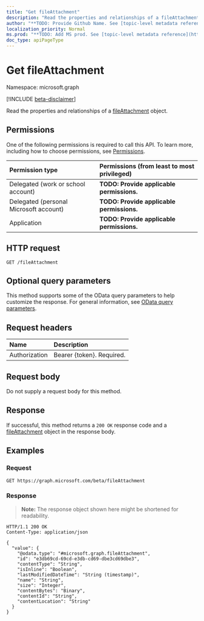 ```yaml
---
title: "Get fileAttachment"
description: "Read the properties and relationships of a fileAttachment object."
author: "**TODO: Provide Github Name. See [topic-level metadata reference](https://msgo.azurewebsites.net/add/document/guidelines/metadata.html#topic-level-metadata)**"
localization_priority: Normal
ms.prod: "**TODO: Add MS prod. See [topic-level metadata reference](https://msgo.azurewebsites.net/add/document/guidelines/metadata.html#topic-level-metadata)**"
doc_type: apiPageType
---
```


# Get fileAttachment
Namespace: microsoft.graph

[!INCLUDE [beta-disclaimer](../../includes/beta-disclaimer.md)]

Read the properties and relationships of a [fileAttachment](../resources/fileattachment.md) object.

## Permissions
One of the following permissions is required to call this API. To learn more, including how to choose permissions, see [Permissions](/graph/permissions-reference).

|Permission type|Permissions (from least to most privileged)|
|:---|:---|
|Delegated (work or school account)|**TODO: Provide applicable permissions.**|
|Delegated (personal Microsoft account)|**TODO: Provide applicable permissions.**|
|Application|**TODO: Provide applicable permissions.**|

## HTTP request

<!-- {
  "blockType": "ignored"
}
-->
``` http
GET /fileAttachment
```

## Optional query parameters
This method supports some of the OData query parameters to help customize the response. For general information, see [OData query parameters](/graph/query-parameters).

## Request headers
|Name|Description|
|:---|:---|
|Authorization|Bearer {token}. Required.|

## Request body
Do not supply a request body for this method.

## Response

If successful, this method returns a `200 OK` response code and a [fileAttachment](../resources/fileattachment.md) object in the response body.

## Examples

### Request
<!-- {
  "blockType": "request",
  "name": "get_fileattachment"
}
-->
``` http
GET https://graph.microsoft.com/beta/fileAttachment
```


### Response
>**Note:** The response object shown here might be shortened for readability.
<!-- {
  "blockType": "response",
  "truncated": true,
  "@odata.type": "microsoft.graph.fileAttachment"
}
-->
``` http
HTTP/1.1 200 OK
Content-Type: application/json

{
  "value": {
    "@odata.type": "#microsoft.graph.fileAttachment",
    "id": "e3db69cd-69cd-e3db-cd69-dbe3cd69dbe3",
    "contentType": "String",
    "isInline": "Boolean",
    "lastModifiedDateTime": "String (timestamp)",
    "name": "String",
    "size": "Integer",
    "contentBytes": "Binary",
    "contentId": "String",
    "contentLocation": "String"
  }
}
```

